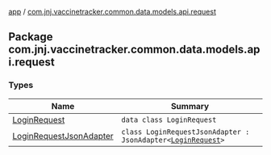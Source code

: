[app](../index.md) / [com.jnj.vaccinetracker.common.data.models.api.request](./index.md)

## Package com.jnj.vaccinetracker.common.data.models.api.request

### Types

| Name | Summary |
|---|---|
| [LoginRequest](-login-request/index.md) | `data class LoginRequest` |
| [LoginRequestJsonAdapter](-login-request-json-adapter/index.md) | `class LoginRequestJsonAdapter : JsonAdapter<`[`LoginRequest`](-login-request/index.md)`>` |
